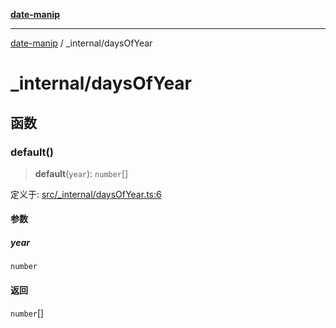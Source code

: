 [**date-manip**](../index.md)

***

[date-manip](../modules.md) / \_internal/daysOfYear

# \_internal/daysOfYear

## 函数

### default()

> **default**(`year`): `number`[]

定义于: [src/\_internal/daysOfYear.ts:6](https://github.com/fengxinming/date-manip/blob/74162e61fff73f0ace27e57ce0b5395775c035f2/src/_internal/daysOfYear.ts#L6)

#### 参数

##### year

`number`

#### 返回

`number`[]
